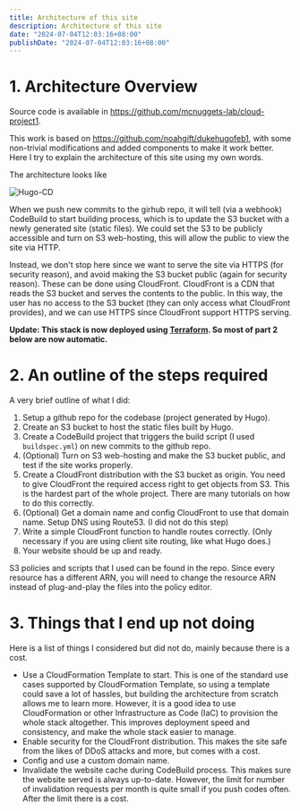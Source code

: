 ```yaml
---
title: Architecture of this site
description: Architecture of this site
date: "2024-07-04T12:03:16+08:00"
publishDate: "2024-07-04T12:03:16+08:00"
---
```


# 1. Architecture Overview

Source code is available in https://github.com/mcnuggets-lab/cloud-project1.

This work is based on https://github.com/noahgift/dukehugofeb1, with some non-trivial modifications and added components to make it work better. Here I try to explain the architecture of this site using my own words.

The architecture looks like

![Hugo-CD](https://github.com/mcnuggets-lab/cloud-project1/assets/16054484/5366d72c-2149-43e9-8258-b7eaf6f78118)

When we push new commits to the girhub repo, it will tell (via a webhook) CodeBuild to start building process, which is to update the S3 bucket with a newly generated site (static files). We could set the S3 to be publicly accessible and turn on S3 web-hosting, this will allow the public to view the site via HTTP.

Instead, we don't stop here since we want to serve the site via HTTPS (for security reason), and avoid making the S3 bucket public (again for security reason). These can be done using CloudFront. CloudFront is a CDN that reads the S3 bucket and serves the contents to the public. In this way, the user has no access to the S3 bucket (they can only access what CloudFront provides), and we can use HTTPS since CloudFront support HTTPS serving.

**Update: This stack is now deployed using [Terraform](https://www.terraform.io/). So most of part 2 below are now automatic.**

# 2. An outline of the steps required

A very brief outline of what I did:

1. Setup a github repo for the codebase (project generated by Hugo).
2. Create an S3 bucket to host the static files built by Hugo.
3. Create a CodeBuild project that triggers the build script (I used `buildspec.yml`) on new commits to the github repo.
4. (Optional) Turn on S3 web-hosting and make the S3 bucket public, and test if the site works properly.
5. Create a CloudFront distribution with the S3 bucket as origin. You need to give CloudFront the required access right to get objects from S3. This is the hardest part of the whole project. There are many tutorials on how to do this correctly.
6. (Optional) Get a domain name and config CloudFront to use that domain name. Setup DNS using Route53. (I did not do this step)
7. Write a simple CloudFront function to handle routes correctly. (Only necessary if you are using client site routing, like what Hugo does.)
8. Your website should be up and ready.

S3 policies and scripts that I used can be found in the repo. Since every resource has a different ARN, you will need to change the resource ARN instead of plug-and-play the files into the policy editor.

# 3. Things that I end up not doing

Here is a list of things I considered but did not do, mainly because there is a cost.

- Use a CloudFormation Template to start. This is one of the standard use cases supported by CloudFormation Template, so using a template could save a lot of hassles, but building the architecture from scratch allows me to learn more. However, it is a good idea to use CloudFormation or other Infrastructure as Code (IaC) to provision the whole stack altogether. This improves deployment speed and consistency, and make the whole stack easier to manage.
- Enable security for the CloudFront distribution. This makes the site safe from the likes of DDoS attacks and more, but comes with a cost.
- Config and use a custom domain name.
- Invalidate the website cache during CodeBuild process. This makes sure the website served is always up-to-date. However, the limit for number of invalidation requests per month is quite small if you push codes often. After the limit there is a cost.
